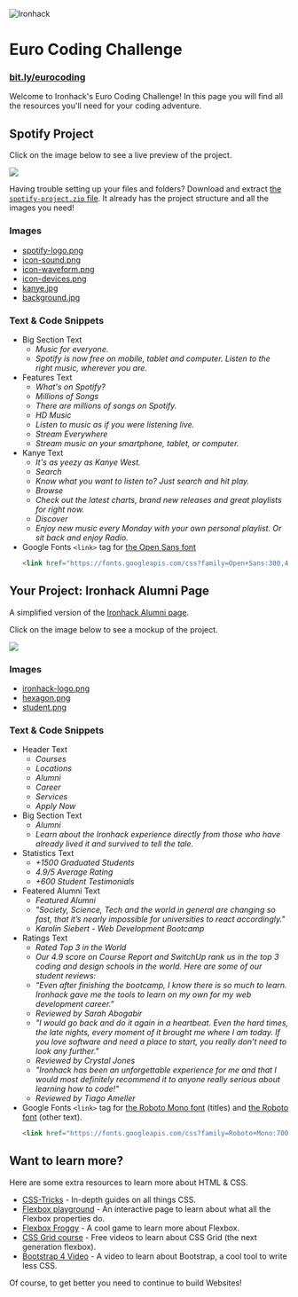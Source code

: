 ![Ironhack](https://s3-eu-west-1.amazonaws.com/ih-materials/uploads/upload_6e171edc323b4df30ae1f1cefe63c7e2.png)

Euro Coding Challenge
=====================

### [bit.ly/eurocoding](http://bit.ly/eurocoding)

Welcome to Ironhack's Euro Coding Challenge!
In this page you will find all the resources you'll need for your coding adventure.


Spotify Project
---------------
Click on the image below to see a live preview of the project.

[![](https://s3-eu-west-1.amazonaws.com/ih-materials/uploads/upload_14b5e8b742514a7d5e737ac67a956367.png)](https://ironhack.github.io/euro-coding-challenge/spotify)

Having trouble setting up your files and folders?
Download and extract [the `spotify-project.zip` file](spotify/spotify-project.zip?raw=true). It already has the project structure and all the images you need!

### Images ###
- [spotify-logo.png](spotify/images/spotify-logo.png?raw=true)
- [icon-sound.png](spotify/images/icon-sound.png?raw=true)
- [icon-waveform.png](spotify/images/icon-waveform.png?raw=true)
- [icon-devices.png](spotify/images/icon-devices.png?raw=true)
- [kanye.jpg](spotify/images/kanye.jpg?raw=true)
- [background.jpg](spotify/images/background.jpg?raw=true)

### Text & Code Snippets ###
- Big Section Text
  * _Music for everyone._
  * _Spotify is now free on mobile, tablet and computer. Listen to the right music, wherever you are._
- Features Text
  * _What's on Spotify?_
  * _Millions of Songs_
  * _There are millions of songs on Spotify._
  * _HD Music_
  * _Listen to music as if you were listening live._
  * _Stream Everywhere_
  * _Stream music on your smartphone, tablet, or computer._
- Kanye Text
  * _It's as yeezy as Kanye West._
  * _Search_
  * _Know what you want to listen to? Just search and hit play._
  * _Browse_
  * _Check out the latest charts, brand new releases and great playlists for right now._
  * _Discover_
  * _Enjoy new music every Monday with your own personal playlist. Or sit back and enjoy Radio._
- Google Fonts `<link>` tag for [the Open Sans font](https://fonts.google.com/specimen/Open+Sans)
  ```html
  <link href="https://fonts.googleapis.com/css?family=Open+Sans:300,400" rel="stylesheet">
  ```


Your Project: Ironhack Alumni Page
----------------------------------
A simplified version of the [Ironhack Alumni page](https://www.ironhack.com/en/alumni).

Click on the image below to see a mockup of the project.

[![](https://s3-eu-west-1.amazonaws.com/ih-materials/uploads/upload_31159ad947a7211f74e81dde5d48aefa.png)](https://s3-eu-west-1.amazonaws.com/ih-materials/uploads/upload_c77fc7be3f64944897f2d0c219c2404d.png)

### Images ###
- [ironhack-logo.png](ironhack/images/ironhack-logo.png?raw=true)
- [hexagon.png](ironhack/images/hexagon.png?raw=true)
- [student.png](ironhack/images/student.png?raw=true)

### Text & Code Snippets ###
- Header Text
  * _Courses_
  * _Locations_
  * _Alumni_
  * _Career_
  * _Services_
  * _Apply Now_
- Big Section Text
  * _Alumni_
  * _Learn about the Ironhack experience directly from those who have already lived it and survived to tell the tale._
- Statistics Text
  * _+1500 Graduated Students_
  * _4.9/5 Average Rating_
  * _+600 Student Testimonials_
- Featered Alumni Text
  * _Featured Alumni_
  * _"Society, Science, Tech and the world in general are changing so fast, that it’s nearly impossible for universities to react accordingly."_
  * _Karolin Siebert - Web Development Bootcamp_
- Ratings Text
  * _Rated Top 3 in the World_
  * _Our 4.9 score on Course Report and SwitchUp rank us in the top 3 coding and design schools in the world. Here are some of our student reviews:_
  * _"Even after finishing the bootcamp, I know there is so much to learn. Ironhack gave me the tools to learn on my own for my web development career."_
  * _Reviewed by Sarah Abogabir_
  * _"I would go back and do it again in a heartbeat. Even the hard times, the late nights, every moment of it brought me where I am today. If you love software and need a place to start, you really don’t need to look any further."_
  * _Reviewed by Crystal Jones_
  * _"Ironhack has been an unforgettable experience for me and that I would most definitely recommend it to anyone really serious about learning how to code!"_
  * _Reviewed by Tiago Ameller_
- Google Fonts `<link>` tag for [the Roboto Mono font](https://fonts.google.com/specimen/Roboto+Mono) (titles)
  and [the Roboto font](https://fonts.google.com/specimen/Roboto) (other text).
  ```html
  <link href="https://fonts.googleapis.com/css?family=Roboto+Mono:700|Roboto" rel="stylesheet">
  ```


Want to learn more?
-------------------

Here are some extra resources to learn more about HTML & CSS.

- [CSS-Tricks](https://css-tricks.com/) - In-depth guides on all things CSS.
- [Flexbox playground](https://codepen.io/enxaneta/full/adLPwv) - An interactive page to learn about what all the Flexbox properties do.
- [Flexbox Froggy](https://flexboxfroggy.com/) - A cool game to learn more about Flexbox.
- [CSS Grid course](https://cssgrid.io/) - Free videos to learn about CSS Grid (the next generation flexbox).
- [Bootstrap 4 Video](https://youtu.be/9cKsq14Kfsw) - A video to learn about Bootstrap, a cool tool to write less CSS.

Of course, to get better you need to continue to build Websites!
